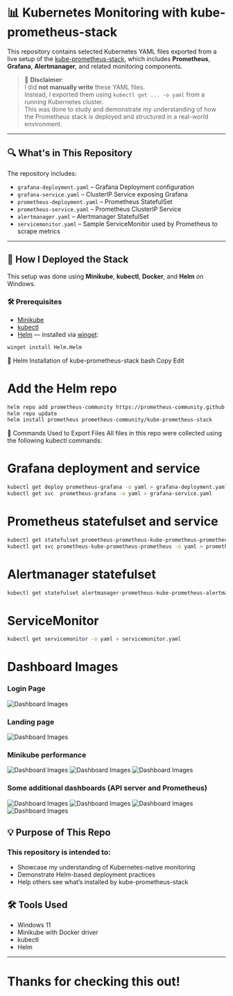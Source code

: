 # 📊 Kubernetes Monitoring with kube-prometheus-stack

This repository contains selected Kubernetes YAML files exported from a live setup of the [kube-prometheus-stack](https://github.com/prometheus-community/helm-charts/tree/main/charts/kube-prometheus-stack), which includes **Prometheus**, **Grafana**, **Alertmanager**, and related monitoring components.

> 📝 **Disclaimer**:  
> I did **not manually write** these YAML files.  
> Instead, I exported them using `kubectl get ... -o yaml` from a running Kubernetes cluster.  
> This was done to study and demonstrate my understanding of how the Prometheus stack is deployed and structured in a real-world environment.

---

## 🔍 What's in This Repository

The repository includes:

- `grafana-deployment.yaml` – Grafana Deployment configuration
- `grafana-service.yaml` – ClusterIP Service exposing Grafana
- `prometheus-deployment.yaml` – Prometheus StatefulSet
- `prometheus-service.yaml` – Prometheus ClusterIP Service
- `alertmanager.yaml` – Alertmanager StatefulSet
- `servicemonitor.yaml` – Sample ServiceMonitor used by Prometheus to scrape metrics

---

## 🚀 How I Deployed the Stack

This setup was done using **Minikube**, **kubectl**, **Docker**, and **Helm** on Windows.

### 🛠 Prerequisites

- [Minikube](https://minikube.sigs.k8s.io/docs/)
- [kubectl](https://kubernetes.io/docs/tasks/tools/)
- [Helm](https://helm.sh/docs/intro/install/) — installed via [winget](https://learn.microsoft.com/en-us/windows/package-manager/winget/):

```bash
winget install Helm.Helm
```
🧱 Helm Installation of kube-prometheus-stack
bash
Copy
Edit
# Add the Helm repo
```bash
helm repo add prometheus-community https://prometheus-community.github.io/helm-charts
helm repo update
helm install prometheus prometheus-community/kube-prometheus-stack
```
📁 Commands Used to Export Files
All files in this repo were collected using the following kubectl commands:

# Grafana deployment and service
```bash
kubectl get deploy prometheus-grafana -o yaml > grafana-deployment.yaml
kubectl get svc  prometheus-grafana -o yaml > grafana-service.yaml
```
# Prometheus statefulset and service
```bash
kubectl get statefulset prometheus-prometheus-kube-prometheus-prometheus -o yaml > prometheus-deployment.yaml
kubectl get svc prometheus-kube-prometheus-prometheus -o yaml > prometheus-service.yaml
```
# Alertmanager statefulset
```bash
kubectl get statefulset alertmanager-prometheus-kube-prometheus-alertmanager -o yaml > alertmanager.yaml
```
# ServiceMonitor
```bash
kubectl get servicemonitor -o yaml > servicemonitor.yaml
```
# Dashboard Images
### Login Page
![Dashboard Images](<login.png>) 
### Landing page
![Dashboard Images](<landing-page.png>) 
### Minikube performance
![Dashboard Images](<minikube-ip.png>) 
![Dashboard Images](<minikube-performance-1.png>) 
![Dashboard Images](<minikube-performance-2.png>) 
### Some additional dashboards (API server and Prometheus)
![Dashboard Images](<Api-server-1.png>) 
![Dashboard Images](<Api-server-2.png>) 
![Dashboard Images](<Prometheus-Overview-1.png>)
![Dashboard Images](<Prometheus-Overview-2.png>) 

## 💡 Purpose of This Repo
### This repository is intended to:
- Showcase my understanding of Kubernetes-native monitoring
- Demonstrate Helm-based deployment practices
- Help others see what’s installed by kube-prometheus-stack

## 🛠 Tools Used
- Windows 11
- Minikube with Docker driver
- kubectl
- Helm
---
# Thanks for checking this out!

